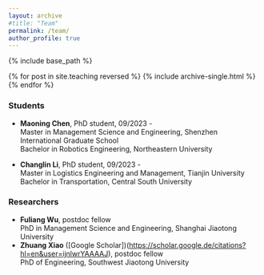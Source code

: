 ```yaml
---
layout: archive
#title: "Team"
permalink: /team/
author_profile: true
---
```


{% include base_path %}

{% for post in site.teaching reversed %}
  {% include archive-single.html %}
{% endfor %}


### Students

- **Maoning Chen**, PhD student, 09/2023 -  <br> Master in Management Science and Engineering, Shenzhen International Graduate School <br> Bachelor in Robotics Engineering, Northeastern University

- **Changlin Li**, PhD student, 09/2023 -  <br> Master in Logistics Engineering and Management, Tianjin University <br> Bachelor in Transportation, Central South University

### Researchers

- **Fuliang Wu**, postdoc fellow <br> PhD in Management Science and Engineering, Shanghai Jiaotong University
- **Zhuang Xiao** ([Google Scholar])(https://scholar.google.de/citations?hl=en&user=ijnlwrYAAAAJ), postdoc fellow <br> PhD of Engineering, Southwest Jiaotong University


